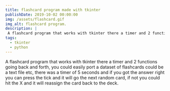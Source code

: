 ```yaml
---
title: flashcard program made with tkinter
publishDate: 2019-10-02 00:00:00
img: /assets/flashcard.gif
img_alt: flashcard program.
description: |
 A flashcard program that works with tkinter there a timer and 2 functions going back and forth, you could easily port a dataset of flashcards could be a text file etc,
tags:
  - tkinter
  - python
---
```


A flashcard program that works with tkinter there a timer and 2 functions going back and forth, you could easily port a dataset of flashcards could be a text file etc,
there was a timer of 5 seconds and if you got the answer right you can press the tick and it will go the next random card, if not you could hit the X and it will reassign the card back to the deck.

